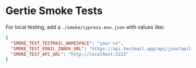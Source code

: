 # Gertie Smoke Tests

For local testing, add a `./smoke/cypress.env.json` with values like:

```json
{
  "SMOKE_TEST_TESTMAIL_NAMESPACE": "your-ns",
  "SMOKE_TEST_EMAIL_INBOX_URL": "https://api.testmail.app/api/json?apikey=not-real&namespace=your-ns",
  "SMOKE_TEST_API_URL": "http://localhost:2222"
}
```

